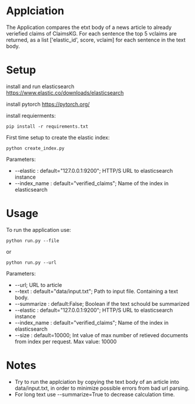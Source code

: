 # Applciation
The Application compares the etxt body of a news article to already veriefied claims of ClaimsKG.
For each sentence the top 5 vclaims are returned, as a list ['elastic_id', score, vclaim] for each sentence in the text body.

# Setup

install and run elasticsearch https://www.elastic.co/downloads/elasticsearch 

install pytorch https://pytorch.org/

install requierments:
```
pip install -r requirements.txt
```
First time setup to create the elastic index:
```
python create_index.py
```
Parameters:
  * --elastic : default="127.0.0.1:9200"; HTTP/S URL to elasticsearch instance
  * --index_name : default="verified_claims";   Name of the index in elasticsearch
  
 # Usage
To run the application use:
```
python run.py --file
```
or
```
python run.py --url
```
Parameters:
  * --url; URL to article
  * --text : default="data/input.txt"; Path to input file. Containing a text body.
  * --summarize : default:False; Boolean if the text schould be summarized
  * --elastic : default="127.0.0.1:9200"; HTTP/S URL to elasticsearch instance
  * --index_name : default="verified_claims";   Name of the index in elasticsearch
  * --size : default=10000; Int value of max number of retieved documents from index per request. Max value: 10000
  
# Notes 
  * Try to run the applciation by copying the text body of an article into data/input.txt, in order to minimize possible errors from bad url parsing.
  * For long text use --summarize=True to decrease calculation time.
